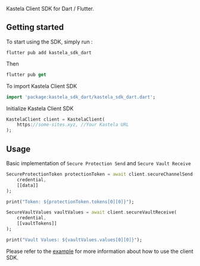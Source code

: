 Kastela Client SDK for Dart / Flutter.

## Getting started

To start using the SDK, simply run :
```
flutter pub add kastela_sdk_dart
```
Then
```dart
flutter pub get
```

To import Kastela Client SDK
```dart
import 'package:kastela_sdk_dart/kastela_sdk_dart.dart';
```
Initialize Kastela Client SDK
```dart
KastelaClient client = KastelaClient(
	https://some-sites.xyz, //Your Kastela URL
);
```

## Usage
Basic implementation of `Secure Protection Send` and `Secure Vault Receive`

```dart  
SecureProtectionToken protectionToken = await client.secureChannelSend(
	credential,
	[[data]]
);

print("Token: ${protectionToken.tokens[0][0]}");

SecureVaultValues vaultValues = await client.secureVaultReceive(
    credential, 
    [[vaultTokens]]
);

print("Vault Values: ${vaultValues.values[0][0]}");
```

Please refer to the [example](https://github.com/kastela-sdp/kastela-sdk-dart/blob/master/example/main.dart) for more information about how to use the client SDK.